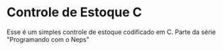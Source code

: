# Controle de Estoque C

Esse é um simples controle de estoque codificado em C. Parte da série "Programando com o Neps"

